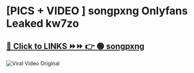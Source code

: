 
 # [PICS + VIDEO ] songpxng Onlyfans Leaked kw7zo

## <h2><a href="https://clipsfans.com/songpxng&ref=git">🔗 Click to LINKS ⏩⏩ 👉 🟢 songpxng </a></h2>

<a href="https://clipsfans.com/songpxng&ref=git" rel="nofollow" data-target="animated-image.originalLink"><img src="https://i.ibb.co.com/xMMVF88/686577567.gif" alt="Viral Video Original" style="max-width: 100%; display: inline-block;" data-target="animated-image.originalImage"></a>

